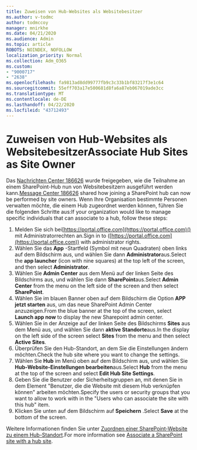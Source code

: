 ```yaml
---
title: Zuweisen von Hub-Websites als Websitebesitzer
ms.author: v-todmc
author: todmccoy
manager: mnirkhe
ms.date: 04/21/2020
ms.audience: Admin
ms.topic: article
ROBOTS: NOINDEX, NOFOLLOW
localization_priority: Normal
ms.collection: Adm_O365
ms.custom:
- "9000717"
- "2638"
ms.openlocfilehash: fa9813ad8dd99777fb9c3c33b1bf83217f3e1c64
ms.sourcegitcommit: 55eff703a17e500681d8fa6a87eb067019ade3cc
ms.translationtype: MT
ms.contentlocale: de-DE
ms.lasthandoff: 04/22/2020
ms.locfileid: "43712493"
---
```

# <a name="associate-hub-sites-as-site-owner"></a><span data-ttu-id="a3ed4-102">Zuweisen von Hub-Websites als Websitebesitzer</span><span class="sxs-lookup"><span data-stu-id="a3ed4-102">Associate Hub Sites as Site Owner</span></span>

<span data-ttu-id="a3ed4-103">Das [Nachrichten Center 186626](https://admin.microsoft.com/Adminportal/Home?source=applauncher#/MessageCenter?id=MC186626) wurde freigegeben, wie die Teilnahme an einem SharePoint-Hub nun von Websitebesitzern ausgeführt werden kann.</span><span class="sxs-lookup"><span data-stu-id="a3ed4-103">[Message Center 186626](https://admin.microsoft.com/Adminportal/Home?source=applauncher#/MessageCenter?id=MC186626) shared how joining a SharePoint hub can now be performed by site owners.</span></span> <span data-ttu-id="a3ed4-104">Wenn Ihre Organisation bestimmte Personen verwalten möchte, die einem Hub zugeordnet werden können, führen Sie die folgenden Schritte aus:</span><span class="sxs-lookup"><span data-stu-id="a3ed4-104">If your organization would like to manage specific individuals that can associate to a hub, follow these steps:</span></span> 

1. <span data-ttu-id="a3ed4-105">Melden Sie sich bei[https://portal.office.com](https://portal.office.com)() mit Administratorrechten an.</span><span class="sxs-lookup"><span data-stu-id="a3ed4-105">Sign in to ([https://portal.office.com](https://portal.office.com)) with administrator rights.</span></span>
2. <span data-ttu-id="a3ed4-106">Wählen Sie das **App** -Startfeld (Symbol mit neun Quadraten) oben links auf dem Bildschirm aus, und wählen Sie dann **Administrator**aus.</span><span class="sxs-lookup"><span data-stu-id="a3ed4-106">Select the **app launcher** (icon with nine squares) at the top left of the screen, and then select **Administrator**.</span></span>
3. <span data-ttu-id="a3ed4-107">Wählen Sie **Admin Center** aus dem Menü auf der linken Seite des Bildschirms aus, und wählen Sie dann **SharePoint**aus.</span><span class="sxs-lookup"><span data-stu-id="a3ed4-107">Select **Admin Center** from the menu on the left side of the screen and then select **SharePoint**.</span></span>
4. <span data-ttu-id="a3ed4-108">Wählen Sie im blauen Banner oben auf dem Bildschirm die Option **APP jetzt starten** aus, um das neue SharePoint Admin Center anzuzeigen.</span><span class="sxs-lookup"><span data-stu-id="a3ed4-108">From the blue banner at the top of the screen, select **Launch app now** to display the new Sharepoint admin center.</span></span>
5. <span data-ttu-id="a3ed4-109">Wählen Sie in der Anzeige auf der linken Seite des Bildschirms **Sites** aus dem Menü aus, und wählen Sie dann **aktive Standorte**aus.</span><span class="sxs-lookup"><span data-stu-id="a3ed4-109">In the display on the left side of the screen select **Sites** from the menu and then select **Active Sites**.</span></span>
6. <span data-ttu-id="a3ed4-110">Überprüfen Sie den Hub-Standort, an dem Sie die Einstellungen ändern möchten.</span><span class="sxs-lookup"><span data-stu-id="a3ed4-110">Check the hub site where you want to change the settings.</span></span>
7. <span data-ttu-id="a3ed4-111">Wählen Sie **Hub** im Menü oben auf dem Bildschirm aus, und wählen Sie **Hub-Website-Einstellungen bearbeiten**aus.</span><span class="sxs-lookup"><span data-stu-id="a3ed4-111">Select **Hub** from the menu at the top of the screen and select **Edit Hub Site Settings**.</span></span>
8. <span data-ttu-id="a3ed4-112">Geben Sie die Benutzer oder Sicherheitsgruppen an, mit denen Sie in dem Element "Benutzer, die die Website mit diesem Hub verknüpfen können" arbeiten möchten.</span><span class="sxs-lookup"><span data-stu-id="a3ed4-112">Specify the users or security groups that you want to allow to work with in the "Users who can associate the site with this hub" item.</span></span>
9. <span data-ttu-id="a3ed4-113">Klicken Sie unten auf dem Bildschirm auf **Speichern** .</span><span class="sxs-lookup"><span data-stu-id="a3ed4-113">Select **Save** at the bottom of the screen.</span></span>

<span data-ttu-id="a3ed4-114">Weitere Informationen finden Sie unter [Zuordnen einer SharePoint-Website zu einem Hub-Standort](https://support.office.com/article/associate-a-sharepoint-site-with-a-hub-site-ae0009fd-af04-4d3d-917d-88edb43efc05).</span><span class="sxs-lookup"><span data-stu-id="a3ed4-114">For more information see [Associate a SharePoint site with a hub site](https://support.office.com/article/associate-a-sharepoint-site-with-a-hub-site-ae0009fd-af04-4d3d-917d-88edb43efc05).</span></span> 